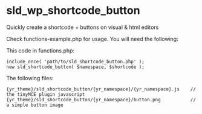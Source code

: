 sld_wp_shortcode_button
=======================

Quickly create a shortcode + buttons on visual &amp; html editors

Check functions-example.php for usage. You will need the following:

This code in functions.php:

	include_once( 'path/to/sld_shortcode_button.php' );
	new sld_shortcode_button( $namespace, $shortcode );

The following files:

	{yr_theme}/sld_shortcode_button/{yr_namespace}/{yr_namespace}.js	// the tinyMCE plugin javascript
	{yr_theme}/sld_shortcode_button/{yr_namespace}/button.png			// a simple button image
